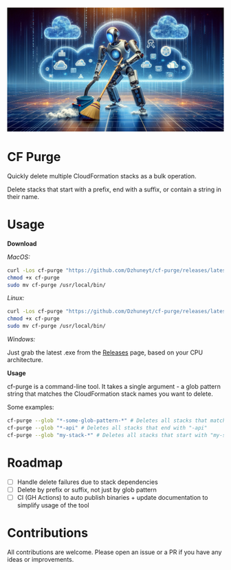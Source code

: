 ![](./docs/cf-purge.webp)

# CF Purge

Quickly delete multiple CloudFormation stacks as a bulk operation.

Delete stacks that start with a prefix, end with a
suffix, or contain a string in their name.

# Usage

**Download**

_MacOS:_

```bash
curl -Los cf-purge "https://github.com/Dzhuneyt/cf-purge/releases/latest/download/cf-purge-darwin-$(uname -m)"
chmod +x cf-purge
sudo mv cf-purge /usr/local/bin/
```

_Linux:_

```bash
curl -Los cf-purge "https://github.com/Dzhuneyt/cf-purge/releases/latest/download/cf-purge-linux-$(uname -m)"
chmod +x cf-purge
sudo mv cf-purge /usr/local/bin/
```

_Windows:_

Just grab the latest .exe from the [Releases](https://github.com/Dzhuneyt/cf-purge/releases) page, based on your CPU
architecture.

**Usage**

cf-purge is a command-line tool. It takes a single argument - a glob pattern string that matches the CloudFormation
stack names you want to delete.

Some examples:

```bash
cf-purge --glob "*-some-glob-pattern-*" # Deletes all stacks that match the glob pattern
cf-purge --glob "*-api" # Deletes all stacks that end with "-api"
cf-purge --glob "my-stack-*" # Deletes all stacks that start with "my-stack-"
```

# Roadmap

- [ ] Handle delete failures due to stack dependencies
- [ ] Delete by prefix or suffix, not just by glob pattern
- [ ] CI (GH Actions) to auto publish binaries + update documentation to simplify usage of the tool

# Contributions

All contributions are welcome. Please open an issue or a PR if you have any ideas or improvements.
